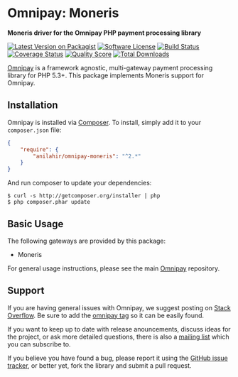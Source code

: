 # Omnipay: Moneris

**Moneris driver for the Omnipay PHP payment processing library**

[![Latest Version on Packagist][ico-version]][link-packagist]
[![Software License][ico-license]](LICENSE.md)
[![Build Status][ico-travis]][link-travis]
[![Coverage Status][ico-scrutinizer]][link-scrutinizer]
[![Quality Score][ico-code-quality]][link-code-quality]
[![Total Downloads][ico-downloads]][link-downloads]

[Omnipay](https://github.com/thephpleague/omnipay) is a framework agnostic, multi-gateway payment
processing library for PHP 5.3+. This package implements Moneris support for Omnipay.

## Installation

Omnipay is installed via [Composer](http://getcomposer.org/). To install, simply add it
to your `composer.json` file:

```json
{
    "require": {
        "anilahir/omnipay-moneris": "^2.*"
    }
}
```

And run composer to update your dependencies:

    $ curl -s http://getcomposer.org/installer | php
    $ php composer.phar update

## Basic Usage

The following gateways are provided by this package:

* Moneris

For general usage instructions, please see the main [Omnipay](https://github.com/thephpleague/omnipay)
repository.

## Support

If you are having general issues with Omnipay, we suggest posting on
[Stack Overflow](http://stackoverflow.com/). Be sure to add the
[omnipay tag](http://stackoverflow.com/questions/tagged/omnipay) so it can be easily found.

If you want to keep up to date with release anouncements, discuss ideas for the project,
or ask more detailed questions, there is also a [mailing list](https://groups.google.com/forum/#!forum/omnipay) which
you can subscribe to.

If you believe you have found a bug, please report it using the [GitHub issue tracker](https://github.com/anilahir/omnipay-moneris/issues),
or better yet, fork the library and submit a pull request.

[ico-version]: https://img.shields.io/packagist/v/unoapp-dev/omnipay-moneris.svg?style=flat-square
[ico-license]: https://img.shields.io/packagist/l/anilahir/omnipay-moneris?color=brightgreen&style=flat-square
[ico-travis]: https://img.shields.io/travis/unoapp-dev/omnipay-moneris/master.svg?style=flat-square
[ico-scrutinizer]: https://img.shields.io/scrutinizer/coverage/g/unoapp-dev/omnipay-moneris.svg?style=flat-square
[ico-coverage-status]: https://coveralls.io/repos/github/unoapp-dev/omnipay-moneris/badge.svg?branch=master
[ico-code-quality]: https://img.shields.io/scrutinizer/g/unoapp-dev/omnipay-moneris.svg?style=flat-square
[ico-downloads]: https://img.shields.io/packagist/dt/unoapp-dev/omnipay-moneris.svg?style=flat-square

[link-packagist]: https://packagist.org/packages/unoapp-dev/omnipay-moneris
[link-travis]: https://travis-ci.org/unoapp-dev/omnipay-moneris
[link-scrutinizer]: https://scrutinizer-ci.com/g/unoapp-dev/omnipay-moneris/code-structure
[link-coverage-status]: https://coveralls.io/github/unoapp-dev/omnipay-moneris?branch=master
[link-code-quality]: https://scrutinizer-ci.com/g/unoapp-dev/omnipay-moneris
[link-downloads]: https://packagist.org/packages/unoapp-dev/omnipay-moneris
